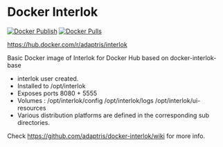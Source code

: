 # Docker Interlok

[![Docker Publish](https://github.com/adaptris/docker-interlok/actions/workflows/docker-publish.yml/badge.svg?branch=main-v4)](https://github.com/adaptris/docker-interlok/actions/workflows/docker-publish.yml)
[![Docker Pulls](https://img.shields.io/docker/pulls/adaptris/interlok.svg)](https://hub.docker.com/r/adaptris/interlok/)

https://hub.docker.com/r/adaptris/interlok

Basic Docker image of Interlok for Docker Hub based on docker-interlok-base

* interlok user created.
* Installed to /opt/interlok
* Exposes ports 8080 + 5555
* Volumes : /opt/interlok/config /opt/interlok/logs /opt/interlok/ui-resources
* Various distribution platforms are defined in the corresponding sub directories.

Check https://github.com/adaptris/docker-interlok/wiki for more info.
